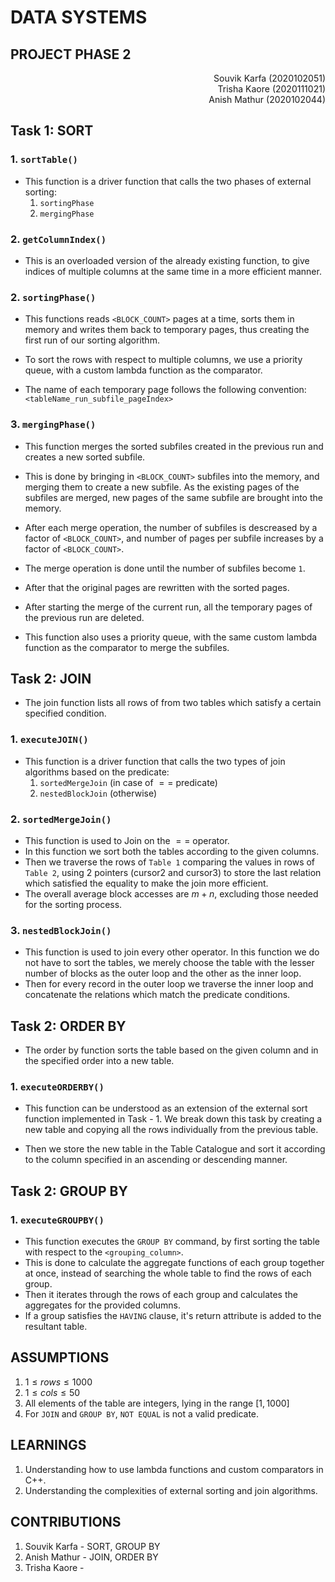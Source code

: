 # DATA SYSTEMS

## PROJECT PHASE 2

<p align = 'right'>
Souvik Karfa (2020102051)</br>
Trisha Kaore (2020111021)</br>
Anish Mathur (2020102044)</br>
</p>

## Task 1: SORT

### 1. `sortTable()`

-   This function is a driver function that calls the two phases of external sorting: <br>
    1. `sortingPhase`
    2. `mergingPhase`

### 2. `getColumnIndex()`

-   This is an overloaded version of the already existing function, to give indices of multiple columns at the same time in a more efficient manner.

### 2. `sortingPhase()`

-   This functions reads `<BLOCK_COUNT>` pages at a time, sorts them in memory and writes them back to temporary pages, thus creating the first run of our sorting algorithm.

-   To sort the rows with respect to multiple columns, we use a priority queue, with a custom lambda function as the comparator.

-   The name of each temporary page follows the following convention: `<tableName_run_subfile_pageIndex>`

### 3. `mergingPhase()`

-   This function merges the sorted subfiles created in the previous run and creates a new sorted subfile.

-   This is done by bringing in `<BLOCK_COUNT>` subfiles into the memory, and merging them to create a new subfile. As the existing pages of the subfiles are merged, new pages of the same subfile are brought into the memory.

-   After each merge operation, the number of subfiles is descreased by a factor of `<BLOCK_COUNT>`, and number of pages per subfile increases by a factor of `<BLOCK_COUNT>`.

-   The merge operation is done until the number of subfiles become `1`.

-   After that the original pages are rewritten with the sorted pages.

-   After starting the merge of the current run, all the temporary pages of the previous run are deleted.

-   This function also uses a priority queue, with the same custom lambda function as the comparator to merge the subfiles.

## Task 2: JOIN

-   The join function lists all rows of from two tables which satisfy a certain specified condition.

### 1. `executeJOIN()`

-   This function is a driver function that calls the two types of join algorithms based on the predicate: <br>
    1. `sortedMergeJoin` (in case of $==$ predicate)
    2. `nestedBlockJoin` (otherwise)

### 2. `sortedMergeJoin()`

-   This function is used to Join on the $==$ operator.
-   In this function we sort both the tables according to the given columns.
-   Then we traverse the rows of `Table 1` comparing the values in rows of `Table 2`, using 2 pointers (cursor2 and cursor3) to store the last relation which satisfied the equality to make the join more efficient.
-   The overall average block accesses are $m+n$, excluding those needed for the sorting process.

### 3. `nestedBlockJoin()`

-   This function is used to join every other operator. In this function we do not have to sort the tables, we merely choose the table with the lesser number of blocks as the outer loop and the other as the inner loop.
-   Then for every record in the outer loop we traverse the inner loop and concatenate the relations which match the predicate conditions.

## Task 2: ORDER BY

-   The order by function sorts the table based on the given column and in the specified order into a new table.

### 1. `executeORDERBY()`

-   This function can be understood as an extension of the external sort function implemented in Task - 1. We break down this task by creating a new table and copying all the rows individually from the previous table.

-   Then we store the new table in the Table Catalogue and sort it according to the column specified in an ascending or descending manner.

## Task 2: GROUP BY

### 1. `executeGROUPBY()`

-   This function executes the `GROUP BY` command, by first sorting the table with respect to the `<grouping_column>`.
-   This is done to calculate the aggregate functions of each group together at once, instead of searching the whole table to find the rows of each group.
-   Then it iterates through the rows of each group and calculates the aggregates for the provided columns.
-   If a group satisfies the `HAVING` clause, it's return attribute is added to the resultant table.

## ASSUMPTIONS

1. $1 \leq rows \leq 1000$
2. $1 \leq cols \leq 50$
3. All elements of the table are integers, lying in the range $[1, 1000]$
4. For `JOIN` and `GROUP BY`, `NOT EQUAL` is not a valid predicate.

## LEARNINGS

1. Understanding how to use lambda functions and custom comparators in C++.
2. Understanding the complexities of external sorting and join algorithms.

## CONTRIBUTIONS

1. Souvik Karfa - SORT, GROUP BY
2. Anish Mathur - JOIN, ORDER BY
3. Trisha Kaore -
